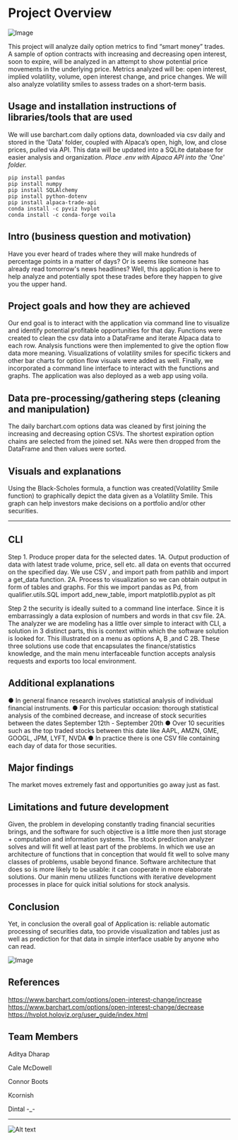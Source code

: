 # Project Overview
  ![Image](https://tenor.com/view/dragon-ball-super-broly-broly-super-saiyan-broly-legendary-super-saiyan-power-up-gif-25779826)

This project will analyze daily option metrics to find “smart money” trades. A sample of option contracts with increasing and decreasing open interest, soon to expire, will be analyzed in an attempt to show potential price movements in the underlying price. Metrics analyzed will be: open interest, implied volatility, volume, open interest change, and price changes. We will also analyze volatility smiles to assess trades on a short-term basis.


## Usage and installation instructions of libraries/tools that are used

We will use barchart.com daily options data, downloaded via csv daily and stored in the 'Data' folder, coupled with Alpaca’s open, high, low, and close prices, pulled via API. This data will be updated into a SQLite database for easier analysis and organization. *Place .env with Alpaca API into the 'One' folder.*

```
pip install pandas
pip install numpy
pip install SQLAlchemy
pip install python-dotenv
pip install alpaca-trade-api
conda install -c pyviz hvplot
conda install -c conda-forge voila
```

## Intro (business question and motivation)

Have you ever heard of trades where they will make hundreds of percentage points in a matter of days? Or is seems like someone has already read tomorrow's news headlines? Well, this application is here to help analyze and potentially spot these trades before they happen to give you the upper hand.

## Project goals and how they are achieved

Our end goal is to interact with the application via command line to visualize and identify potential profitable opportunities for that day. Functions were created to clean the csv data into a DataFrame and iterate Alpaca data to each row. Analysis functions were then implemented to give the option flow data more meaning. Visualizations of volatility smiles for specific tickers and other bar charts for option flow visuals were added as well. Finally, we incorporated a command line interface to interact with the functions and graphs. The application was also deployed as a web app using voila.


## Data pre-processing/gathering steps (cleaning and manipulation)

The daily barchart.com options data was cleaned by first joining the increasing and decreasing option CSVs. The shortest expiration option chains are selected from the joined set. NAs were then dropped from the DataFrame and then values were sorted.

## Visuals and explanations

Using the Black-Scholes formula, a function was created(Volatility Smile function) to graphically depict the data given as a Volatility Smile. This graph can help investors make decisions on a portfolio and/or other securities.

---

## CLI
Step 1. Produce proper data for the selected dates.
       1A. Output production of data with latest trade volume,
    price, sell etc. all data on events that occurred on the
    specified day. We use CSV , and import path from pathlib and
    import a get_data function.
    2A. Process to visualization so we can obtain output in form
of tables and graphs. For this we import pandas as Pd, from
qualifier.utils.SQL import add_new_table, import matplotlib.pyplot as plt

Step 2 the security is ideally suited to a command line interface. Since it is embarrassingly a data explosion of numbers and words in that csv file.
    2A. The analyzer we are modeling has a little over  simple to interact
    with CLI, a solution in 3 distinct parts, this is context within which the
    software solution is looked for. This illustrated on a menu as options A,
    B ,and C
    2B. These three solutions use code that encapsulates the
    finance/statistics knowledge, and the main menu interfaceable function
    accepts analysis requests and exports too local environment.

## Additional explanations
● In general finance research involves statistical analysis of individual financial instruments.
● For this particular occasion: thorough statistical analysis of the combined decrease, and increase of stock securities between the dates September 12th - September 20th
● Over 10 securities such as the top traded stocks between this date like AAPL, AMZN, GME, GOOGL, JPM, LYFT, NVDA
● In practice there is one CSV file containing each day of data for those securities.


## Major findings

The market moves extremely fast and opportunities go away just as fast. 


## Limitations and future development

Given, the problem in developing constantly trading financial securities brings, and the software for such objective is a little more then just storage + computation and information systems. The stock prediction analyzer solves and will fit well at least part of the problems. In which we use an architecture of functions that in conception that would fit well to solve many classes of problems, usable beyond finance.
Software architecture that does so is more likely to be usable: it can
cooperate in more elaborate solutions. Our manin menu utilizes functions
with iterative development processes in place for quick initial solutions
for stock analysis.



## Conclusion
 Yet, in conclusion the overall goal of Application is: reliable automatic processing of securities data, too provide visualization and tables just as well as prediction for that data in simple interface usable by anyone who can read.
 
 ![Image](https://tenor.com/view/izuku-midoriya-deku-shocked-quirkless-boku-no-hero-academia-gif-21856836)



## References

https://www.barchart.com/options/open-interest-change/increase <br>
https://www.barchart.com/options/open-interest-change/decrease <br>
https://hvplot.holoviz.org/user_guide/index.html


## Team Members
  
Aditya Dharap
 
Cale McDowell
 
Connor Boots
 
Kcornish
 
Dintal -_-

---
![Alt text](https://user-images.githubusercontent.com/95327040/192081531-51564a00-af6e-4ae3-aa98-295cbb54e01d.gif)

